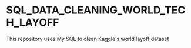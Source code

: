 # SQL_DATA_CLEANING_WORLD_TECH_LAYOFF
This repository uses My SQL to clean Kaggle's world layoff dataset
